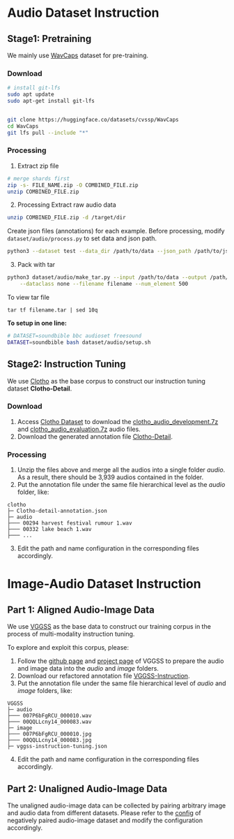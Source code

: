 # Audio Dataset Instruction

## Stage1: Pretraining 
We mainly use [WavCaps](https://github.com/XinhaoMei/WavCaps) dataset for pre-training. 

### Download 

```Bash
# install git-lfs
sudo apt update
sudo apt-get install git-lfs


git clone https://huggingface.co/datasets/cvssp/WavCaps
cd WavCaps
git lfs pull --include "*" 
```

### Processing

1. Extract zip file
```bash
# merge shards first
zip -s- FILE_NAME.zip -O COMBINED_FILE.zip
unzip COMBINED_FILE.zip
```

2. Processing
Extract raw audio data
```bash
unzip COMBINED_FILE.zip -d /target/dir
```

Create json files (annotations) for each example. Before processing, modify `dataset/audio/process.py` to set data and json path. 
```bash
python3 --dataset test --data_dir /path/to/data --json_path /path/to/json
```


3. Pack with tar
```bash
python3 dataset/audio/make_tar.py --input /path/to/data --output /path/to/web_dataset \
    --dataclass none --filename filename --num_element 500
```

To view tar file 
```
tar tf filename.tar | sed 10q
```

**To setup in one line:**
```bash
# DATASET=soundbible bbc audioset freesound
DATASET=soundbible bash dataset/audio/setup.sh
```


## Stage2: Instruction Tuning
 
We use [Clotho](https://arxiv.org/pdf/1910.09387.pdf) as the base corpus to construct our instruction tuning dataset **Clotho-Detail**. 

### Download
1. Access [Clotho Dataset](https://zenodo.org/record/3490684) to download the [clotho_audio_development.7z](https://zenodo.org/record/3490684/files/clotho_audio_development.7z?download=1) and [clotho_audio_evaluation.7z](https://zenodo.org/record/3490684/files/clotho_audio_evaluation.7z?download=1) audio files. 
2. Download the generated annotation file [Clotho-Detail](https://huggingface.co/datasets/magicr/BuboGPT/blob/main/Clotho-detail-annotation.json).

### Processing
1. Unzip the files above and merge all the audios into a single folder *audio*. As a result, there should be 3,939 audios contained in the folder. 
2. Put the annotation file under the same file hierarchical level as the *audio* folder, like:
```
clotho
├─ Clotho-detail-annotation.json
├─ audio
├─── 00294 harvest festival rumour 1.wav
├─── 00332 lake beach 1.wav
├─── ...
```
3. Edit the path and name configuration in the corresponding files accordingly.


# Image-Audio Dataset Instruction

## Part 1: Aligned Audio-Image Data
We use [VGGSS](https://arxiv.org/pdf/2104.02691.pdf) as the base data to construct our training corpus in the process of multi-modality instruction tuning.

To explore and exploit this corpus, please:
1. Follow the [github page](https://github.com/hche11/Localizing-Visual-Sounds-the-Hard-Way) and [project page](https://www.robots.ox.ac.uk/~vgg/research/lvs/) of VGGSS to prepare the audio and image data into the *audio* and *image* folders.
2. Download our refactored annotation file [VGGSS-Instruction](https://huggingface.co/datasets/magicr/BuboGPT/blob/main/vggss-instruction-tuning.json).
3. Put the annotation file under the same file hierarchical level of *audio* and *image* folders, like:
```
VGGSS
├─ audio
├─── 007P6bFgRCU_000010.wav
├─── 00QQLLcny14_000083.wav
├─ image
├─── 007P6bFgRCU_000010.jpg
├─── 00QQLLcny14_000083.jpg
├─ vggss-instruction-tuning.json
```
4. Edit the path and name configuration in the corresponding files accordingly.

## Part 2: Unaligned Audio-Image Data
The unaligned audio-image data can be collected by pairing arbitrary image and audio data from different datasets. Please refer to the [config](../bubogpt/configs/datasets/aud_img_neg/default.yaml) of negatively paired audio-image dataset and modify the configuration accordingly.
